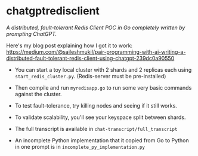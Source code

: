 # chatgptredisclient
_A distributed, fault-tolerant Redis Client POC in Go completely written by prompting ChatGPT._

Here's my blog post explaining how I got it to work:
https://medium.com/@saileshmukil/pair-programming-with-ai-writing-a-distributed-fault-tolerant-redis-client-using-chatgpt-239dc0a90550


* You can start a toy local cluster with 2 shards and 2 replicas each using `start_redis_cluster.py`. (Redis-server must be pre-installed)

* Then compile and run `myredisapp.go` to run some very basic commands against the cluster.

* To test fault-tolerance, try killing nodes and seeing if it still works.

* To validate scalability, you'll see your keyspace split between shards.

* The full transcript is available in `chat-transcript/full_transcript`

* An incomplete Python implementation that it copied from Go to Python in one prompt is in `incomplete_py_implementation.py`

